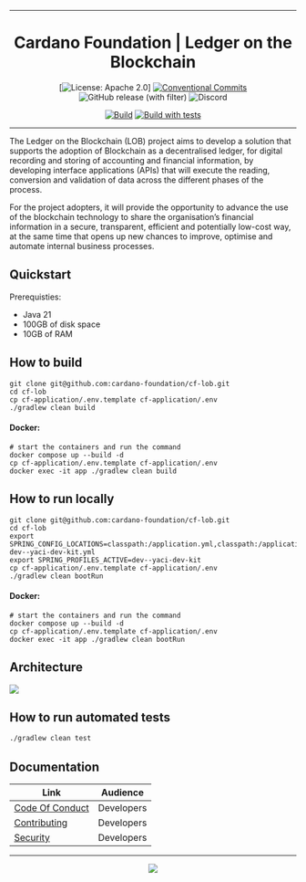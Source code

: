 
<div align="center">
  <hr />
  <h1 align="center" style="border-bottom: none">Cardano Foundation | Ledger on the Blockchain</h1>

[![License: Apache 2.0](https://img.shields.io/badge/License-Apache%202.0-blue.svg)]
[![Conventional Commits](https://img.shields.io/badge/Conventional%20Commits-1.0.0-%23FE5196?logo=conventionalcommits&logoColor=white)](https://conventionalcommits.org)
![GitHub release (with filter)](https://img.shields.io/github/v/release/cardano-foundation/cf-lob)
![Discord](https://img.shields.io/discord/1022471509173882950)

[![Build](https://github.com/cardano-foundation/cf-lob/actions/workflows/build.yml/badge.svg)](https://github.com/cardano-foundation/cf-lob/actions/workflows/build.yml)
[![Build with tests](https://github.com/cardano-foundation/cf-lob/actions/workflows/build.yml/badge.svg)](https://github.com/cardano-foundation/cf-lob/actions/workflows/build-with-tests.yaml)

<hr />
</div>

The Ledger on the Blockchain (LOB) project aims to develop a solution that supports the adoption of Blockchain as a decentralised ledger, for digital recording and storing of accounting and financial information, by developing interface applications (APIs) that will execute the reading, conversion and validation of data across the different phases of the process.

For the project adopters, it will provide the opportunity to advance the use of the blockchain  technology to share the organisation’s financial information in a secure, transparent, efficient and potentially low-cost way, at the same time that opens up new chances to improve, optimise and automate internal business processes.

## Quickstart

Prerequisties:
- Java 21
- 100GB of disk space
- 10GB of RAM

## How to build

```
git clone git@github.com:cardano-foundation/cf-lob.git
cd cf-lob
cp cf-application/.env.template cf-application/.env
./gradlew clean build
```

#### Docker:
```shell
# start the containers and run the command
docker compose up --build -d
cp cf-application/.env.template cf-application/.env
docker exec -it app ./gradlew clean build
```

## How to run locally


```
git clone git@github.com:cardano-foundation/cf-lob.git
cd cf-lob
export SPRING_CONFIG_LOCATIONS=classpath:/application.yml,classpath:/application-dev--yaci-dev-kit.yml
export SPRING_PROFILES_ACTIVE=dev--yaci-dev-kit
cp cf-application/.env.template cf-application/.env
./gradlew clean bootRun
```

#### Docker:
```shell
# start the containers and run the command
docker compose up --build -d
cp cf-application/.env.template cf-application/.env
docker exec -it app ./gradlew clean bootRun
```

## Architecture

<img src="https://github.com/cardano-foundation/cf-lob/blob/main/LOB_-_Arch.jpg" />

## How to run automated tests

```bash
./gradlew clean test
```

## Documentation

| Link                                                                               | Audience                                                     |
|------------------------------------------------------------------------------------|--------------------------------------------------------------|
| [Code Of Conduct](https://github.com/cardano-foundation/cf-lob/CODE-OF-CONDUCT.md) | Developers                                                   |
| [Contributing](https://github.com/cardano-foundation/cf-lob/CONTRIBUTING.md)       | Developers                                                   |
| [Security](https://github.com/cardano-foundation/cf-lob/SECURITY.md)               | Developers                                                   |

<hr/>

<p align="center">
  <a href="https://github.com/cardano-foundation/cardano-wallet/blob/master/LICENSE"><img src="https://img.shields.io/github/license/cardano-foundation/cardano-wallet.svg?style=for-the-badge" /></a>
</p>
